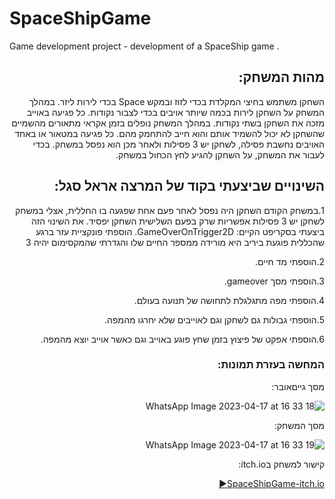 # SpaceShipGame
Game development project - development of a SpaceShip game .
<div dir='rtl' lang='he'>

## מהות המשחק:
השחקן משתמש בחיצי המקלדת בכדי לזוז ובמקש Space בכדי לירות ליזר.
במהלך המשחק על השחקן לירות בכמה שיותר אויבים בכדי לצבור נקודות. כל פגיעה באוייב מזכה את השחקן בשתי נקודות.
במהלך המשחק נופלים בזמן אקראי מתאורים מהשמיים שהשחקן לא יכול להשמיד אותם והוא חייב להתחמק מהם.
כל פגיעה במטאור או באחד האויבים נחשבת פסילה, לשחקן יש 3 פסילות ולאחר מכן הוא נפסל במשחק.
בכדי לעבור את המשחק, על השחקן להגיע לחץ הכחול במשחק.

 


## השינויים שביצעתי בקוד של המרצה אראל סגל:

1.במשחק הקודם השחקן היה נפסל לאחר פעם אחת שפגעה בו החללית, אצלי במשחק לשחקן יש 3 פסילות אפשריות שרק בפעם השלישית השחקן יפסיד. את השינוי הזה ביצעתי בסקריפט הקיים: GameOverOnTrigger2D. הוספתי פונקציית עזר ברגע שהכללית פוגעת ביריב היא מורידה ממספר החיים שלו והגדרתי שהמקסימום יהיה 3

2.הוספתי מד חיים.
 
3.הוספתי מסך gameover.
 
4.הוספתי מפה מתגלגלת לתחושה של תנועה בעולם.
 
5.הוספתי גבולות גם לשחקן וגם לאוייבים שלא יחרגו מהמפה.
 
6.הוספתי אפקט של פיצוץ בזמן שחץ פוגע באוייב וגם כאשר אוייב יוצא מהמפה.



### המחשה בעזרת תמונות:
 מסך גייםאובר:

 ![WhatsApp Image 2023-04-17 at 16 33 18](https://user-images.githubusercontent.com/73976733/232500075-a40c7094-7a6a-425d-ae6d-a8b2e0d51cfd.jpeg)
 
 מסך המשחק:

 ![WhatsApp Image 2023-04-17 at 16 33 19](https://user-images.githubusercontent.com/73976733/232500081-8fb4b6ce-c07c-41f6-84da-9d425bdf9855.jpeg)
 
קישור למשחק בitch.io: 

 [SpaceShipGame-itch.io:arrow_forward:](https://gamedevk-g.itch.io/spaceshipgame)

</div>
